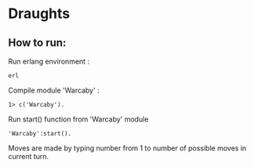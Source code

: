 # Draughts

## How to run:
Run erlang environment :
```
erl
```
Compile module 'Warcaby' :
```
1> c('Warcaby').
```
Run start() function from 'Warcaby' module
```
'Warcaby':start().
```
Moves are made by typing number from 1 to number of possible moves in current turn.
